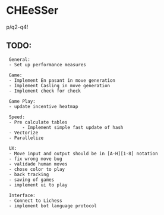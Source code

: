 # CHEeSSer
p/q2-q4!

## TODO:
     General:
     - Set up performance measures
     
     Game:
     - Implement En pasant in move generation
     - Implement Casling in move generation
     - Implement check for check

     Game Play:
     - update incentive heatmap
     
     Speed:
     - Pre calculate tables
          - Implement simple fast update of hash
     - Vectorize
     - Parallelize

     UX:
     - Move input and output should be in [A-H][1-8] notation
     - fix wrong move bug
     - validade human moves
     - chose color to play
     - back tracking 
     - saving of games
     - implement ui to play
     
     Interface:
     - Connect to Lichess 
     - implement bot language protocol
